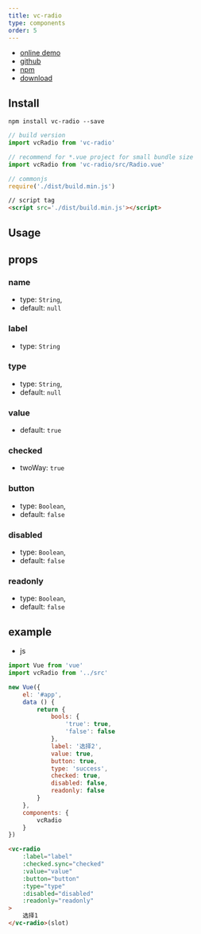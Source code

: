 ```yaml
---
title: vc-radio
type: components 
order: 5
---
```


* [online demo](https://iwaimai-bi-fe.github.io/vc-radio/examples/)
* [github](https://github.com/iwaimai-bi-fe/vc-radio)
* [npm](https://www.npmjs.com/package/vc-radio)
* [download](https://github.com/iwaimai-bi-fe/vc-radio/archive/master.zip)

## Install

``` npm
npm install vc-radio --save
```

``` js
// build version
import vcRadio from 'vc-radio'

// recommend for *.vue project for small bundle size
import vcRadio from 'vc-radio/src/Radio.vue'
```

``` js 
// commonjs
require('./dist/build.min.js')
```

``` html
// script tag
<script src='./dist/build.min.js'></script>
```

## Usage

## props

### name

* type: `String`,
* default: `null`

### label

* type: `String`

### type

* type: `String`,
* default: `null`

### value

* default: `true`

### checked

* twoWay: `true`

### button

* type: `Boolean`,
* default: `false`

### disabled

* type: `Boolean`,
* default: `false`

### readonly

* type: `Boolean`,
* default: `false`

## example

* js

```js
import Vue from 'vue'
import vcRadio from '../src'

new Vue({
    el: '#app',
    data () {
        return {
            bools: {
                'true': true,
                'false': false
            },
            label: '选择2',
            value: true,
            button: true,
            type: 'success',
            checked: true,
            disabled: false,
            readonly: false
        }
    },
    components: {
        vcRadio
    }
})
```

```html
<vc-radio
    :label="label"
    :checked.sync="checked"
    :value="value"
    :button="button"
    :type="type"
    :disabled="disabled"
    :readonly="readonly"
>
    选择1
</vc-radio>(slot)
```
